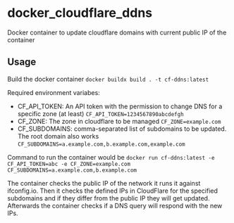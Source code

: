 # docker_cloudflare_ddns
Docker container to update cloudflare domains with current public IP of the container

## Usage

Build the docker container `docker buildx build . -t cf-ddns:latest`

Required environment variabes:
* CF_API_TOKEN: An API token with the permission to change DNS for a specific zone (at least) `CF_API_TOKEN=1234567890abcdefgh`
* CF_ZONE: The zone in cloudflare to be managed `CF_ZONE=example.com`
* CF_SUBDOMAINS: comma-separated list of subdomains to be updated. The root domain also works `CF_SUBDOMAINS=a.example.com,b.example.com,example.com`

Command to run the container would be `docker run cf-ddns:latest -e CF_API_TOKEN=abc -e CF_ZONE=example.com CF_SUBDOMAINS=a.example.com,b.example.com`

The container checks the public IP of the network it runs it against ifconfig.io. Then it checks the defined IPs in CloudFlare for the specified subdomains and if they differ from the public IP they will get updated. Afterwards the container checks if a DNS query will respond with the new IPs.
